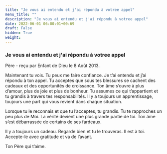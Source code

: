 ```yaml
---
title: "Je vous ai entendu et j'ai répondu à votree appel"
menu_title: ""
description: "Je vous ai entendu et j'ai répondu à votree appel"
date: 2022-06-01 06:00:01+00:69
draft: False
hidden: True
weight:
---
```

### Je vous ai entendu et j'ai répondu à votree appel

Père - reçu par Enfant de Dieu le 8 Août 2013.

Maintenant tu vois. Tu peux me faire confiance. Je t’ai entendu et j’ai répondu à ton appel. Tu acceptes que sous tes blessures se cachent des cadeaux et des opportunités de croissance. Ton âme s’ouvre à plus d’amour, plus de joie et plus de bonheur. Tu assumes ce qui t’appartient et tu grandis à travers tes responsabilités. Il y a toujours un apprentissage, toujours une part qui vous revient dans chaque situation.

Lorsque tu le reconnais et que tu l’acceptes, tu grandis. Tu te rapproches un peu plus de Moi. La vérité devient une plus grande partie de toi. Ton âme s’est débarrassée de certains de ses fardeaux.

Il y a toujours un cadeau. Regarde bien et tu le trouveras. Il est à toi. Accepte-le avec gratitude et va de l’avant.

Ton Père qui t’aime.
